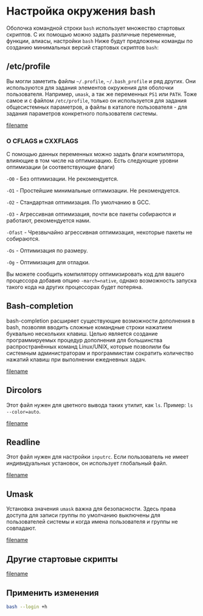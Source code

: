 # Настройка окружения bash

Оболочка командной строки `bash` использует множество стартовых скриптов. С их помощью можно задать различные переменные, функции, алиасы, настройки `bash`
Ниже будут предложены команды по созданию минимальных версий стартовых скриптов  `bash`:

## /etc/profile

<!-- объяснение строк давать как коментарии в самом скрипте -->

Вы могли заметить файлы `~/.profile`, `~/.bash_profile` и ряд других. Они используются для задания элементов окружения для оболочки пользователя. Например, `umask`, а так же переменных `PS1` или `PATH`. Тоже самое и с файлом `/etc/profile`, только он используется для задания общесистемных параметров, а файлы в каталоге пользователя - для задания параметров конкретного пользователя системы.

[filename](https://raw.githubusercontent.com/Linux4Yourself/Linux4Yourself.Book.Scripts/develop/src/profile.sh ':include')

### О CFLAGS и CXXFLAGS

С помощью данных переменных можно задать флаги компилятора, влияющие в том числе на оптимизацию. 
Есть следующие уровни оптимизации (и соответствующие флаги)

``-O0`` - Без оптимизации. Не рекомендуется.

``-O1`` - Простейшие минимальные оптимизации. Не рекомендуется.

``-O2`` - Стандартная оптимизация. По умолчанию в GCC.

``-O3`` - Агрессивная оптимизация, почти все пакеты собираются и работают, рекомендуется нами.

``-Ofast`` - Чрезвычайно агрессивная оптимизация, некоторые пакеты не собираются.

``-Os`` - Оптимизация по размеру.

``-Og`` - Оптимизация для отладки. 

Вы можете сообщить компилятору оптимизировать код для вашего процессора добавив опцию ``-march=native``, однако возможность запуска такого кода на других процессорах будет потеряна.

## Bash-completion

bash-completion расширяет существующие возможности дополнения в bash, позволяя вводить сложные командные строки нажатием буквально нескольких клавиш. Целью является создание программируемых процедур дополнения для большинства распространённых команд Linux/UNIX, которые позволили бы системным администраторам и программистам сократить количество нажатий клавиш при выполнении ежедневных задач.

[filename](https://raw.githubusercontent.com/Linux4Yourself/Linux4Yourself.Book.Scripts/develop/src/completion.sh ':include')

## Dircolors

Этот файл нужен для цветного вывода таких утилит, как `ls`. Пример: `ls --color=auto`.

[filename](https://raw.githubusercontent.com/Linux4Yourself/Linux4Yourself.Book.Scripts/develop/src/dircolors.sh ':include')

## Readline

Этот файл нужен для настройки ``inputrc``. Если пользователь не имеет индивидуальных установок, он использует глобальный файл.

[filename](https://raw.githubusercontent.com/Linux4Yourself/Linux4Yourself.Book.Scripts/develop/src/inputrc.sh ':include')

## Umask

Установка значения ``umask`` важна для безопасности. Здесь права доступа для записи группы по умолчанию выключены для пользователей системы и когда имена пользователя и группы не совпадают.

[filename](https://raw.githubusercontent.com/Linux4Yourself/Linux4Yourself.Book.Scripts/develop/src/umask.sh ':include')

## Другие стартовые скрипты

[filename](https://raw.githubusercontent.com/Linux4Yourself/Linux4Yourself.Book.Scripts/develop/src/other.sh ':include')

## Применить изменения

```bash
bash --login +h
```
